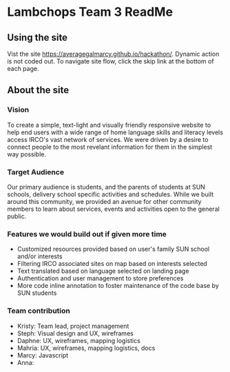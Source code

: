 # Lambchops Team 3 ReadMe #

## Using the site ##
Vist the site https://averagegalmarcy.github.io/hackathon/.  Dynamic action is not coded out.  To navigate site flow, click the skip link at the bottom of each page. 

## About the site ##
### Vision ###
To create a simple, text-light and visually friendly responsive website to help end users with a wide range of home language skills and literacy levels access IRCO's vast network of services. We were driven by a desire to connect people to the most revelant information for them in the simplest way possible. 

### Target Audience ###
Our primary audience is students, and the parents of students at SUN schools, delivery school specific activities and schedules.  While we built around this community, we provided an avenue for other community members to learn about services, events and activities open to the general public.  

### Features we would build out if given more time ###
* Customized resources provided based on user's family SUN school and/or interests
* Filtering IRCO associated sites on map based on interests selected
* Text translated based on language selected on landing page 
* Authentication and user management to store preferences
* More code inline annotation to foster maintenance of the code base by SUN students

### Team contribution ###
* Kristy: Team lead, project management
* Steph: Visual design and UX, wireframes
* Daphne: UX, wireframes, mapping logistics
* Mahria: UX, wireframes, mapping logistics, docs
* Marcy: Javascript
* Anna: 
